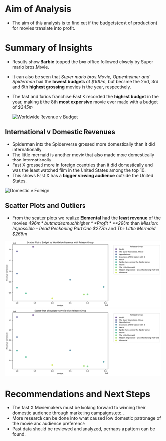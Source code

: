 # Aim of Analysis
* The aim of this analysis is to find out if the budgets(cost of production) for movies translate into profit.


# Summary of Insights

* Results show **Barbie** topped the box office followed closely by Super mario bros.Movie.  
* It can also be seen that *Super mario bros.Movie, Oppenheimer and Spiderman* had the **lowest budgets** of *$100m*, but became the 2nd, 3rd and 6th **highest grossing** movies in the year, respectively.

* The fast and furios franchise:Fast X recorded the **highest budget** in the year, making it the 8th **most expensive** movie ever made with a budget of *$345m*



  ![Worldwide Revenue v Budget](https://github.com/user-attachments/assets/2059b2d1-4f7c-47ad-81b2-01559e272bea)

## International v Domestic Revenues

* Spiderman into the Spiderverse grossed more domestically than it did internationally
* The little mermaid is another movie that also made more domestically than internationally
* Fast X grossed more in foreign countries than it did domestically and was the least watched film in the United States among the top 10.
* This shows Fast X has a **bigger viewing audience** outside the United States.

![Domestic v Foreign](https://github.com/user-attachments/assets/47c3327d-e85f-462a-96fe-b5fdbd341df9)

## Scatter Plots and Outliers

* From the scatter plots we realize **Elemental** had the **least revenue** of the movies *$496m*
but made a much higher **Profit** *$296m* than *Mission: Impossible - Dead Reckoning Part One $277m* and *The Little Mermaid $266m*

![alt text](<Budget v W.Revenue.png>) ![alt text](<Budget v Profit.png>)

# Recommendations and Next Steps
* The fast X Moviemakers must be looking forward to winning their domestic audience through marketing campaigns,etc...
* More research can be done into what caused low domestic patronage of the movie and audience preference
* Past data should be reviewed and analyzed, perhaps a pattern can be found.

